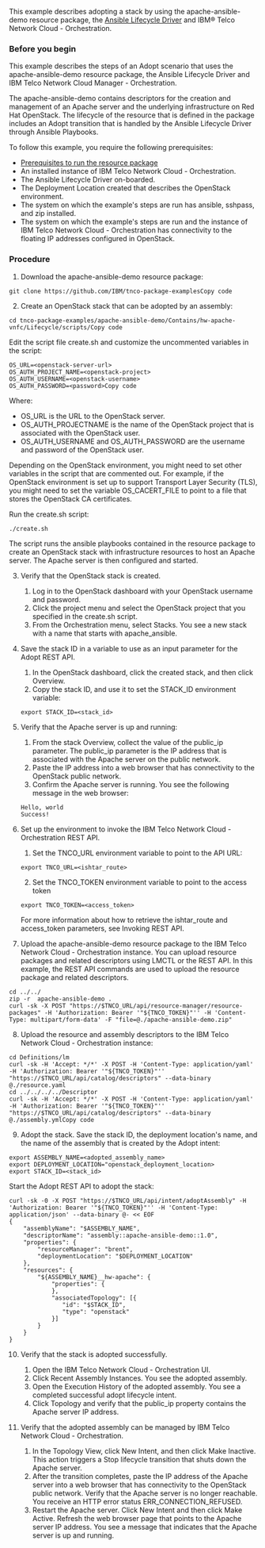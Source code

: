 This example describes adopting a stack by using the apache-ansible-demo resource package, the [Ansible Lifecycle Driver](https://github.com/IBM/ansible-lifecycle-driver) and IBM® Telco Network Cloud - Orchestration.

### Before you begin
This example describes the steps of an Adopt scenario that uses the apache-ansible-demo resource package, the Ansible Lifecycle Driver and IBM Telco Network Cloud Manager - Orchestration.

The apache-ansible-demo contains descriptors for the creation and management of an Apache server and the underlying infrastructure on Red Hat OpenStack. The lifecycle of the resource that is defined in the package includes an Adopt transition that is handled by the Ansible Lifecycle Driver through Ansible Playbooks.

To follow this example, you require the following prerequisites:

* [Prerequisites to run the resource package](./prerequisites.md)
* An installed instance of IBM Telco Network Cloud - Orchestration.
* The Ansible Lifecycle Driver on-boarded.
* The Deployment Location created that describes the OpenStack environment.
* The system on which the example's steps are run has ansible, sshpass, and zip installed.
* The system on which the example's steps are run and the instance of IBM Telco Network Cloud - Orchestration has connectivity to the floating IP addresses configured in OpenStack.

### Procedure

1. Download the apache-ansible-demo resource package:  
```
git clone https://github.com/IBM/tnco-package-examplesCopy code
```

2. Create an OpenStack stack that can be adopted by an assembly:  
```
cd tnco-package-examples/apache-ansible-demo/Contains/hw-apache-vnfc/Lifecycle/scripts/Copy code
```

Edit the script file create.sh and customize the uncommented variables in the script:
```
OS_URL=<openstack-server-url>
OS_AUTH_PROJECT_NAME=<openstack-project>
OS_AUTH_USERNAME=<openstack-username>
OS_AUTH_PASSWORD=<password>Copy code
```

Where:
   * OS_URL is the URL to the OpenStack server.
   * OS_AUTH_PROJECTNAME is the name of the OpenStack project that is associated with the OpenStack user.
   * OS_AUTH_USERNAME and OS_AUTH_PASSWORD are the username and password of the OpenStack user.

Depending on the OpenStack environment, you might need to set other variables in the script that are commented out. For example, if the OpenStack environment is set up to support Transport Layer Security (TLS), you might need to set the variable OS_CACERT_FILE to point to a file that stores the OpenStack CA certificates.

Run the create.sh script:
```
./create.sh
```
  
The script runs the ansible playbooks contained in the resource package to create an OpenStack stack with infrastructure resources to host an Apache server. The Apache server is then configured and started.
  
3. Verify that the OpenStack stack is created.  
   1. Log in to the OpenStack dashboard with your OpenStack username and password.  
   2. Click the project menu and select the OpenStack project that you specified in the create.sh script.  
   3. From the Orchestration menu, select Stacks. You see a new stack with a name that starts with apache_ansible.  
  
4. Save the stack ID in a variable to use as an input parameter for the Adopt REST API.  
   1. In the OpenStack dashboard, click the created stack, and then click Overview.  
   2. Copy the stack ID, and use it to set the STACK_ID environment variable:  
   ```
   export STACK_ID=<stack_id>
   ```

5. Verify that the Apache server is up and running:  
   1. From the stack Overview, collect the value of the public_ip parameter. The public_ip parameter is the IP address that is associated with the Apache server on the public network.  
   2. Paste the IP address into a web browser that has connectivity to the OpenStack public network.  
   3. Confirm the Apache server is running. You see the following message in the web browser:  
   ```
   Hello, world
   Success!
   ```

6. Set up the environment to invoke the IBM Telco Network Cloud - Orchestration REST API.  
   1. Set the TNCO_URL environment variable to point to the API URL:  
   ```
   export TNCO_URL=<ishtar_route>
   ```  
   2. Set the TNCO_TOKEN environment variable to point to the access token
   ```
   export TNCO_TOKEN=<access_token>
   ```
   
   For more information about how to retrieve the ishtar_route and access_token parameters, see Invoking REST API.

7. Upload the apache-ansible-demo resource package to the IBM Telco Network Cloud - Orchestration instance. You can upload resource packages and related descriptors using LMCTL or the REST API. In this example, the REST API commands are used to upload the resource package and related descriptors.
```
cd ../../
zip -r  apache-ansible-demo .
curl -sk -X POST "https://$TNCO_URL/api/resource-manager/resource-packages" -H 'Authorization: Bearer '"${TNCO_TOKEN}"'' -H 'Content-Type: multipart/form-data' -F "file=@./apache-ansible-demo.zip"
```  
8. Upload the resource and assembly descriptors to the IBM Telco Network Cloud - Orchestration instance:
```
cd Definitions/lm
curl -sk -H 'Accept: */*' -X POST -H 'Content-Type: application/yaml' -H 'Authorization: Bearer '"${TNCO_TOKEN}"'' "https://$TNCO_URL/api/catalog/descriptors" --data-binary @./resource.yaml
cd ../../../../Descriptor
curl -sk -H 'Accept: */*' -X POST -H 'Content-Type: application/yaml' -H 'Authorization: Bearer '"${TNCO_TOKEN}"'' "https://$TNCO_URL/api/catalog/descriptors" --data-binary @./assembly.ymlCopy code
```
9. Adopt the stack. Save the stack ID, the deployment location's name, and the name of the assembly that is created by the Adopt intent:
```
export ASSEMBLY_NAME=<adopted_assembly_name>
export DEPLOYMENT_LOCATION="openstack_deployment_location>
export STACK_ID=<stack_id>
```
Start the Adopt REST API to adopt the stack:
```
curl -sk -0 -X POST "https://$TNCO_URL/api/intent/adoptAssembly" -H 'Authorization: Bearer '"${TNCO_TOKEN}"'' -H 'Content-Type: application/json' --data-binary @- << EOF
{
    "assemblyName": "$ASSEMBLY_NAME",
    "descriptorName": "assembly::apache-ansible-demo::1.0",
    "properties": {
        "resourceManager": "brent",
        "deploymentLocation": "$DEPLOYMENT_LOCATION"
    },
    "resources": {
        "${ASSEMBLY_NAME}__hw-apache": {
            "properties": {
            },
            "associatedTopology": [{
               "id": "$STACK_ID",
               "type": "openstack"
            }]
        }
    }
}
```

10. Verify that the stack is adopted successfully.  
    1. Open the IBM Telco Network Cloud - Orchestration UI.  
    2. Click Recent Assembly Instances. You see the adopted assembly.  
    3. Open the Execution History of the adopted assembly. You see a completed successful adopt lifecycle intent.  
    4. Click Topology and verify that the public_ip property contains the Apache server IP address.  

11. Verify that the adopted assembly can be managed by IBM Telco Network Cloud - Orchestration.  
    1. In the Topology View, click New Intent, and then click Make Inactive. This action triggers a Stop lifecycle transition that shuts down the Apache server.  
    2. After the transition completes, paste the IP address of the Apache server into a web browser that has connectivity to the OpenStack public network. Verify that the Apache server is no longer reachable. You receive an HTTP error status ERR_CONNECTION_REFUSED.  
    3. Restart the Apache server. Click New Intent and then click Make Active. Refresh the web browser page that points to the Apache server IP address. You see a message that indicates that the Apache server is up and running.
